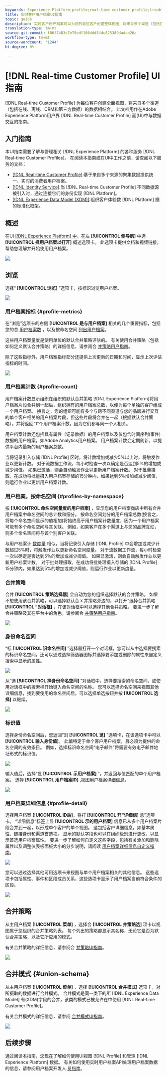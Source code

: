 ```yaml
---
keywords: Experience Platform;profile;real-time customer profile;troubleshooting;API;unified profile;Unified Profile;unified;Profile;rtcp;enable profile;Enable profile;Union schema;UNION PROFILE;union profile
title: 实时客户用户档案UI指南
topic: guide
description: 实时客户用户档案可以为您的每位客户创建整体视图，将来自多个渠道（包括在线、离线、CRM和第三方数据）的数据相结合。 此文档可作为与Adobe Experience Platform用户界面中实时用户档案交互的指南。
translation-type: tm+mt
source-git-commit: f86f7483e7e78edf106ddd34dc825389dadae26a
workflow-type: tm+mt
source-wordcount: '1244'
ht-degree: 0%

---
```



# [!DNL Real-time Customer Profile] UI指南

[!DNL Real-time Customer Profile] 为每位客户创建全面视图，将来自多个渠道（包括在线、离线、CRM和第三方数据）的数据相结合。 此文档用作在Adobe Experience Platform用户界 [!DNL Real-time Customer Profile] 面(UI)中与数据交互的指南。

## 入门指南

本UI指南需要了解与管理相关 [!DNL Experience Platform] 的各种服务 [!DNL Real-time Customer Profiles]。 在阅读本指南或在UI中工作之前，请查阅以下服务的文档：

* [[!DNL Real-time Customer Profile]](../home.md):基于来自多个来源的聚集数据提供统一、实时的消费者用户档案。
* [[!DNL Identity Service]](../../identity-service/home.md):当 [!DNL Real-time Customer Profile] 不同数据源被引入时，通过连接它们的身份实现 [!DNL Platform]。
* [[!DNL Experience Data Model (XDM)]](../../xdm/home.md):组织客户体验数 [!DNL Platform] 据的标准化框架。

## 概述

在UI [[!DNL Experience Platform] 中](http://platform.adobe.com)，在左 **[!UICONTROL 侧导航]** 中选 **[!UICONTROL 择用户档案以打开]** 概述选项卡。 此选项卡提供文档和视频链接，帮助您理解并开始使用用户档案。

![](../images/user-guide/profiles-overview.png)

## 浏览

选择“ **[!UICONTROL 浏览]** ”选项卡，按标识浏览用户档案。

![](../images/user-guide/profiles-browse.png)

### 用户档案指标 {#profile-metrics}

在“浏览”选项卡的右侧 **[!UICONTROL 是与用户档案]** 相关的几个重要指标，包括您的总 [用户档案数](#profile-count) ，以及按命名空间 [列出用户档案](#profiles-by-namespace)。

这些用户档案量度是使用单位的默认合并策略评估的。 有关使用合并策略（包括如何定义默认合并策略）的详细信息，请参阅合 [并策略用户指南](merge-policies.md)。

除了这些指标外，用户档案指标部分还提供上次更新的日期和时间，显示上次评估指标的时间。

![](../images/user-guide/profiles-profile-metrics.png)

### 用户档案计数 {#profile-count}

用户档案计数显示组织在组织的默认合并策略 [!DNL Experience Platform]将用户档案片段合并到一起后，组织拥有的用户档案总数，以便为每个单独的客户组成一个用户档案。 换言之，您的组织可能有多个与跨不同渠道与您的品牌进行交互的单个客户相关的用户档案片段，但这些片段将合并在一起（根据默认合并策略），并将返回“1”个用户档案计数，因为它们都与同一个人相关。

用户档案计数还包括具有属性（记录数据）的用户档案以及仅包含时间序列(事件)数据的用户档案，如Adobe Analytics用户档案。 用户档案计数会定期刷新，以提供平台内最新的用户档案总数。

当将记录引入存储 [!DNL Profile] 区时，将计数增加或减少5%以上时，将触发作业以更新计数。 对于流数据工作流，每小时检查一次以确定是否达到5%的增加或减少阈值。 如果已激活，则会自动触发作业以更新用户档案计数。 对于批量摄取，在成功将批量摄入用户档案存储的15分钟内，如果达到5%增加或减少阈值，则运行作业以更新用户档案计数。

### 用户档案，按命名空间 {#profiles-by-namespace}

按 **[!UICONTROL 命名空间量度的用户档案]** ，显示您的用户档案商店中所有合并用户档案中命名空间的总计数和细分。 按命名空间划分的用户档案总数(换言之，将每个命名空间显示的值相加)将始终高于用户档案计数量度，因为一个用户档案可能有多个命名空间与其关联。 例如，如果客户在多个渠道上与您的品牌互动，则多个命名空间将与该个别客户关联。

与用户档案计 [数度量](#profile-count) 相似，当将记录引入存储 [!DNL Profile] 中会增加或减少计数超过5%时，将触发作业以更新命名空间度量。 对于流数据工作流，每小时检查一次以确定是否达到5%的增加或减少阈值。 如果已激活，则会自动触发作业以更新用户档案计数。 对于批处理摄取，在成功将批处理摄入存储的 [!DNL Profile] 15分钟内，如果达到5%的增加或减少阈值，则运行作业以更新度量。

### 合并策略

合并 **[!UICONTROL 策略选择器]** 会自动为您的组织选择默认的合并策略。 如果不想使用该合并策略，可以选择默认合 `X` 并策略旁边的，以打开“选择合并策略 **[!UICONTROL ”对话框]** ，在该对话框中可以选择其他合并策略。 要进一步了解合并策略及其在平台中的角色，请参阅合 [并策略用户指南](merge-policies.md)。

![](../images/user-guide/profiles-search-merge-policy.png)

### 身份命名空间

“标 **[!UICONTROL 识命名空间]** ”选择器打开一个对话框，您可以从中选择要搜索的标识命名空间，还可以通过选择筛选器图标并选择要添加或删除的属性来自定义搜索中显示的属性。

![](../images/user-guide/profiles-search-filter.png)

从“选 **[!UICONTROL 择身份命名空间]** ”对话框中，选择要搜索的命名空间，或使用对话框中的搜索栏开始键入命名空间的名称。 您可以选择命名空间来视图其他详细信息，找到要使用的命名空间后，可以选择单选按钮并按 **[!UICONTROL 选择]** 以继续。

![](../images/user-guide/profiles-select-identity-namespace.png)

### 标识值

选择身份命名空间后，您返回“浏 **[!UICONTROL 览]** ”选项卡，在该选项卡中可以 **[!UICONTROL 输入身份值]**。 此值特定于单个客户用户档案，且必须为提供的命名空间的有效条目。 例如，选择标识命名空间“电子邮件”将需要有效电子邮件地址形式的标识值。

![](../images/user-guide/profiles-show-profile.png)

输入值后，选择“显 **[!UICONTROL 示用户档案]** ”，并返回与值匹配的单个用户档案。 选择 **[!UICONTROL 用户档案ID]** ,视图用户档案详细信息。

![](../images/user-guide/profiles-display-profile.png)

### 用户档案详细信息 {#profile-detail}

选择用户档案 **[!UICONTROL ID后]**，将打 **[!UICONTROL 开“详细信]** 息”选项卡。 “详细信息”标签上显 **[!UICONTROL 示的用户档案]** 信息已从多个用户档案片段合并到一起，以形成单个客户的单个视图。 这包括客户详细信息，如基本属性、链接身份和渠道首选项。 显示的默认字段也可以在组织级别进行更改，以显示首选用户档案属性。 要进一步了解如何自定义这些字段，包括有关添加和删除属性以及调整仪表板面板大小的分步说明，请阅读 [用户档案详细信息自定义指南](profile-customization.md)。

![](../images/user-guide/profiles-profile-detail.png)

您可以通过选择其他可用选项卡来视图与单个用户档案相关的其他信息。 这些选项卡包括属性、事件和区段成员关系，这些选项卡显示了用户档案当前符合条件的区段。

![](../images/user-guide/profiles-attributes-events-segments.png)

## 合并策略

从主用户档案 **[!UICONTROL 菜单]** ，选择合 **[!UICONTROL 并策略选]** 项卡以视图属于您组织的合并策略列表。 每个列出的策略都显示其名称，无论它是否为默认合并策略，以及它所应用的模式。

有关合并策略的详细信息，请参阅合 [并策略UI指南](merge-policies.md)。

![](../images/user-guide/profiles-merge-policies.png)

## 合并模式 {#union-schema}

从主用户档案 **[!UICONTROL 菜单]** ，选择 **[!UICONTROL 合并模式]** 选项卡，对所摄取的数据进行合并模式。 合并模式是同一类下的所 [!DNL Experience Data Model] 有(XDM)字段的合并，该类的模式已被允许在中使用 [!DNL Real-time Customer Profile]。

有关合并模式的详细信息，请参阅 [合并模式UI指南](union-schema.md)。

![](../images/user-guide/profiles-union-schema.png)

## 后续步骤

通过阅读本指南，您现在了解如何使用UI视图 [!DNL Profile] 和管理 [!DNL Experience Platform] 数据。 有关如何使用实时用户档案API处理用户档案数据的信息，请参阅用户档案开发人 [员指南](../api/overview.md)。